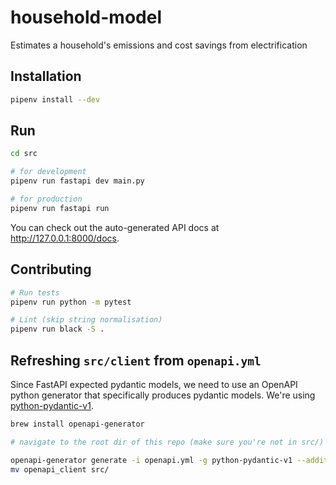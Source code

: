 # household-model

Estimates a household's emissions and cost savings from electrification


## Installation

```bash
pipenv install --dev
```

## Run

```bash
cd src

# for development
pipenv run fastapi dev main.py

# for production
pipenv run fastapi run
```

You can check out the auto-generated API docs at http://127.0.0.1:8000/docs.


## Contributing

```bash
# Run tests
pipenv run python -m pytest

# Lint (skip string normalisation)
pipenv run black -S .
```

## Refreshing `src/client` from `openapi.yml`

Since FastAPI expected pydantic models, we need to use an OpenAPI python generator that specifically produces pydantic models. We're using [python-pydantic-v1](https://github.com/OpenAPITools/openapi-generator/blob/master/docs/generators/python-pydantic-v1.md).

```bash
brew install openapi-generator

# navigate to the root dir of this repo (make sure you're not in src/)

openapi-generator generate -i openapi.yml -g python-pydantic-v1 --additional-properties=generateSourceCodeOnly=true
mv openapi_client src/
```

